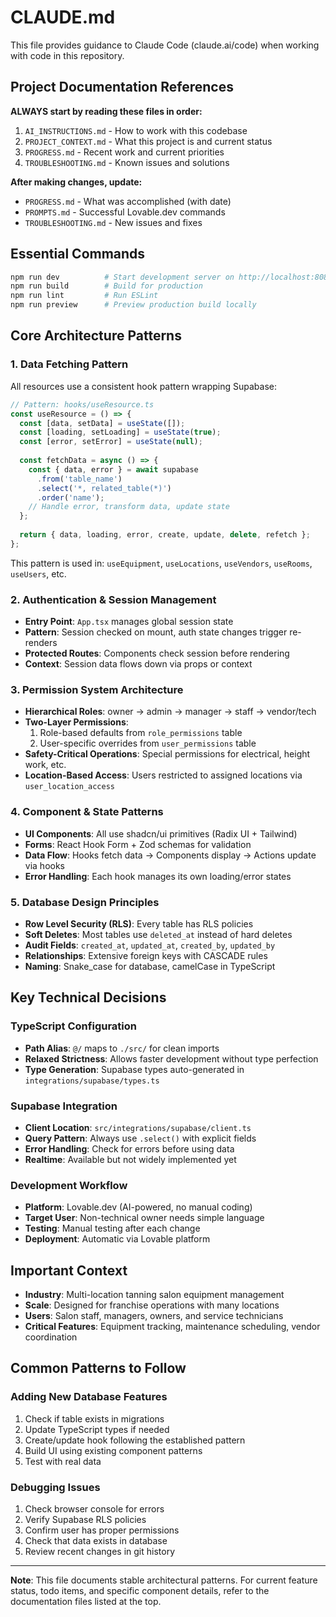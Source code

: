 # CLAUDE.md

This file provides guidance to Claude Code (claude.ai/code) when working with code in this repository.

## Project Documentation References

**ALWAYS start by reading these files in order:**
1. `AI_INSTRUCTIONS.md` - How to work with this codebase
2. `PROJECT_CONTEXT.md` - What this project is and current status
3. `PROGRESS.md` - Recent work and current priorities
4. `TROUBLESHOOTING.md` - Known issues and solutions

**After making changes, update:**
- `PROGRESS.md` - What was accomplished (with date)
- `PROMPTS.md` - Successful Lovable.dev commands
- `TROUBLESHOOTING.md` - New issues and fixes

## Essential Commands

```bash
npm run dev          # Start development server on http://localhost:8080
npm run build        # Build for production
npm run lint         # Run ESLint
npm run preview      # Preview production build locally
```

## Core Architecture Patterns

### 1. Data Fetching Pattern
All resources use a consistent hook pattern wrapping Supabase:

```typescript
// Pattern: hooks/useResource.ts
const useResource = () => {
  const [data, setData] = useState([]);
  const [loading, setLoading] = useState(true);
  const [error, setError] = useState(null);
  
  const fetchData = async () => {
    const { data, error } = await supabase
      .from('table_name')
      .select('*, related_table(*)')
      .order('name');
    // Handle error, transform data, update state
  };
  
  return { data, loading, error, create, update, delete, refetch };
};
```

This pattern is used in: `useEquipment`, `useLocations`, `useVendors`, `useRooms`, `useUsers`, etc.

### 2. Authentication & Session Management
- **Entry Point**: `App.tsx` manages global session state
- **Pattern**: Session checked on mount, auth state changes trigger re-renders
- **Protected Routes**: Components check session before rendering
- **Context**: Session data flows down via props or context

### 3. Permission System Architecture
- **Hierarchical Roles**: owner → admin → manager → staff → vendor/tech
- **Two-Layer Permissions**:
  1. Role-based defaults from `role_permissions` table
  2. User-specific overrides from `user_permissions` table
- **Safety-Critical Operations**: Special permissions for electrical, height work, etc.
- **Location-Based Access**: Users restricted to assigned locations via `user_location_access`

### 4. Component & State Patterns
- **UI Components**: All use shadcn/ui primitives (Radix UI + Tailwind)
- **Forms**: React Hook Form + Zod schemas for validation
- **Data Flow**: Hooks fetch data → Components display → Actions update via hooks
- **Error Handling**: Each hook manages its own loading/error states

### 5. Database Design Principles
- **Row Level Security (RLS)**: Every table has RLS policies
- **Soft Deletes**: Most tables use `deleted_at` instead of hard deletes
- **Audit Fields**: `created_at`, `updated_at`, `created_by`, `updated_by`
- **Relationships**: Extensive foreign keys with CASCADE rules
- **Naming**: Snake_case for database, camelCase in TypeScript

## Key Technical Decisions

### TypeScript Configuration
- **Path Alias**: `@/` maps to `./src/` for clean imports
- **Relaxed Strictness**: Allows faster development without type perfection
- **Type Generation**: Supabase types auto-generated in `integrations/supabase/types.ts`

### Supabase Integration
- **Client Location**: `src/integrations/supabase/client.ts`
- **Query Pattern**: Always use `.select()` with explicit fields
- **Error Handling**: Check for errors before using data
- **Realtime**: Available but not widely implemented yet

### Development Workflow
- **Platform**: Lovable.dev (AI-powered, no manual coding)
- **Target User**: Non-technical owner needs simple language
- **Testing**: Manual testing after each change
- **Deployment**: Automatic via Lovable platform

## Important Context

- **Industry**: Multi-location tanning salon equipment management
- **Scale**: Designed for franchise operations with many locations
- **Users**: Salon staff, managers, owners, and service technicians
- **Critical Features**: Equipment tracking, maintenance scheduling, vendor coordination

## Common Patterns to Follow

### Adding New Database Features
1. Check if table exists in migrations
2. Update TypeScript types if needed
3. Create/update hook following the established pattern
4. Build UI using existing component patterns
5. Test with real data

### Debugging Issues
1. Check browser console for errors
2. Verify Supabase RLS policies
3. Confirm user has proper permissions
4. Check that data exists in database
5. Review recent changes in git history

---
**Note**: This file documents stable architectural patterns. For current feature status, todo items, and specific component details, refer to the documentation files listed at the top.